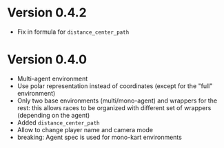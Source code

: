# Version 0.4.2

- Fix in formula for `distance_center_path`

# Version 0.4.0

- Multi-agent environment
- Use polar representation instead of coordinates (except for the "full" environment)
- Only two base environments (multi/mono-agent) and wrappers for the rest: this allows races to be organized with different set of wrappers (depending on the agent)
- Added `distance_center_path`
- Allow to change player name and camera mode
- breaking: Agent spec is used for mono-kart environments
